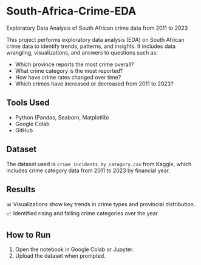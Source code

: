 # South-Africa-Crime-EDA
Exploratory Data Analysis of South African crime data from 2011 to 2023


This project performs exploratory data analysis (EDA) on South African crime data to identify trends, patterns, and insights. It includes data wrangling, visualizations, and answers to questions such as:

- Which province reports the most crime overall?
- What crime category is the most reported?
- How have crime rates changed over time?
- Which crimes have increased or decreased from 2011 to 2023?

## Tools Used
- Python (Pandas, Seaborn, Matplotlib)
- Google Colab
- GitHub

## Dataset
The dataset used is `crime_incidents_by_category.csv` from Kaggle, which includes crime category data from 2011 to 2023 by financial year.

## Results
📊 Visualizations show key trends in crime types and provincial distribution.  
📈 Identified rising and falling crime categories over the year.

## How to Run
1. Open the notebook in Google Colab or Jupyter.
2. Upload the dataset when prompted.
